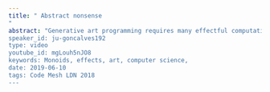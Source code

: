 ```yaml
---
title: " Abstract nonsense
"
abstract: "Generative art programming requires many effectful computations, such as random number generation and image output. What if we applied category theory to model a declarative, purely functional way of programming artworks? In other words, what if we could generate abstract nonsense with abstract nonsense?
speaker_id: ju-goncalves192
type: video
youtube_id: mgLouh5nJO8
keywords: Monoids, effects, art, computer science,
date: 2019-06-10
tags: Code Mesh LDN 2018
---
```


